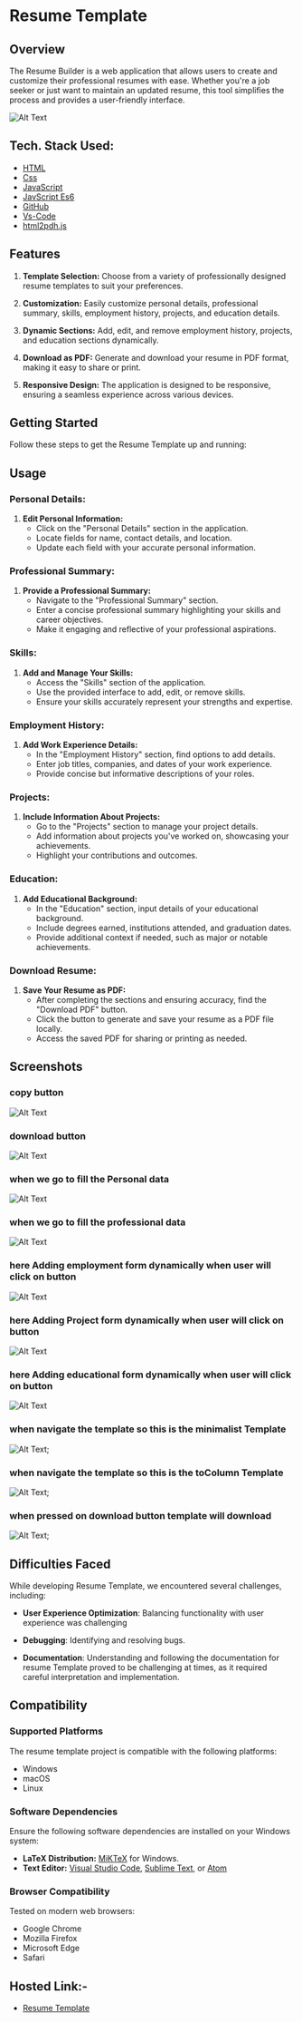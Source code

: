 # Resume Template

## Overview

The Resume Builder is a web application that allows users to create and customize their professional resumes with ease. Whether you're a job seeker or just want to maintain an updated resume, this tool simplifies the process and provides a user-friendly interface.

![Alt Text](./images/Screenshot%202024-02-13%20010118.png)

## Tech. Stack Used:

- [HTML](https://en.wikipedia.org/wiki/HTML)
- [Css](https://en.wikipedia.org/wiki/CSS)
- [JavaScript](https://en.wikipedia.org/wiki/JavaScript)
- [JavScript Es6](https://en.wikipedia.org/wiki/JavaScript)
- [GitHub](https://github.com/)
- [Vs-Code](https://code.visualstudio.com/)
- [html2pdh.js](https://rawgit.com/eKoopmans/html2pdf/master/dist/html2pdf.bundle.js)

## Features

1. **Template Selection:** Choose from a variety of professionally designed resume templates to suit your preferences.

2. **Customization:** Easily customize personal details, professional summary, skills, employment history, projects, and education details.

3. **Dynamic Sections:** Add, edit, and remove employment history, projects, and education sections dynamically.

4. **Download as PDF:** Generate and download your resume in PDF format, making it easy to share or print.

5. **Responsive Design:** The application is designed to be responsive, ensuring a seamless experience across various devices.

## Getting Started

Follow these steps to get the Resume Template up and running:

## Usage

### Personal Details:

1. **Edit Personal Information:**
   - Click on the "Personal Details" section in the application.
   - Locate fields for name, contact details, and location.
   - Update each field with your accurate personal information.

### Professional Summary:

1. **Provide a Professional Summary:**
   - Navigate to the "Professional Summary" section.
   - Enter a concise professional summary highlighting your skills and career objectives.
   - Make it engaging and reflective of your professional aspirations.

### Skills:

1. **Add and Manage Your Skills:**
   - Access the "Skills" section of the application.
   - Use the provided interface to add, edit, or remove skills.
   - Ensure your skills accurately represent your strengths and expertise.

### Employment History:

1. **Add Work Experience Details:**
   - In the "Employment History" section, find options to add details.
   - Enter job titles, companies, and dates of your work experience.
   - Provide concise but informative descriptions of your roles.

### Projects:

1. **Include Information About Projects:**
   - Go to the "Projects" section to manage your project details.
   - Add information about projects you've worked on, showcasing your achievements.
   - Highlight your contributions and outcomes.

### Education:

1. **Add Educational Background:**
   - In the "Education" section, input details of your educational background.
   - Include degrees earned, institutions attended, and graduation dates.
   - Provide additional context if needed, such as major or notable achievements.

### Download Resume:

1. **Save Your Resume as PDF:**
   - After completing the sections and ensuring accuracy, find the "Download PDF" button.
   - Click the button to generate and save your resume as a PDF file locally.
   - Access the saved PDF for sharing or printing as needed.

## Screenshots

### copy button

![Alt Text](./images/coppyBtn.png)

### download button

![Alt Text](./images/downLoadbtn.png)

### when we go to fill the Personal data

![Alt Text](./images/personalForm.png)

### when we go to fill the professional data

![Alt Text](./images/professionalForm.png)

### here Adding employment form dynamically when user will click on button

![Alt Text](./images/employementForm.png)

### here Adding Project form dynamically when user will click on button

![Alt Text](./images/projectForm.png)

### here Adding educational form dynamically when user will click on button

![Alt Text](./images/educationalForm.png)

### when navigate the template so this is the minimalist Template

![Alt Text](./images/minimaList.png);

### when navigate the template so this is the toColumn Template

![Alt Text](./images/twoColumn.png);

### when pressed on download button template will download

![Alt Text](./images/afterDownload.png);

## Difficulties Faced

While developing Resume Template, we encountered several challenges, including:

- **User Experience Optimization**: Balancing functionality with user experience was challenging

- **Debugging**: Identifying and resolving bugs.

- **Documentation**: Understanding and following the documentation for resume Template proved to be challenging at times, as it required careful interpretation and implementation.

## Compatibility

### Supported Platforms

The resume template project is compatible with the following platforms:

- Windows
- macOS
- Linux

### Software Dependencies

Ensure the following software dependencies are installed on your Windows system:

- **LaTeX Distribution:** [MiKTeX](https://miktex.org/) for Windows.
- **Text Editor:** [Visual Studio Code](https://code.visualstudio.com/), [Sublime Text](https://www.sublimetext.com/), or [Atom](https://atom.io/)

### Browser Compatibility

Tested on modern web browsers:

- Google Chrome
- Mozilla Firefox
- Microsoft Edge
- Safari

## Hosted Link:-

- [Resume Template](https://jinu-vijayan.github.io/JS_GEEKATHON_TEAM14/Ismail/idx.html)
